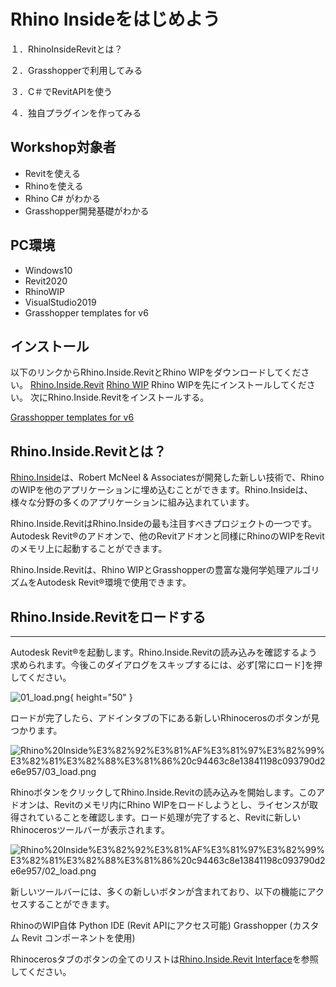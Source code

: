 # Rhino Insideをはじめよう
１．RhinoInsideRevitとは？

２．Grasshopperで利用してみる

３．C＃でRevitAPIを使う

４．独自プラグインを作ってみる

## Workshop対象者
* Revitを使える
* Rhinoを使える
* Rhino C# がわかる
* Grasshopper開発基礎がわかる

## PC環境
* Windows10
* Revit2020
* RhinoWIP
* VisualStudio2019
* Grasshopper templates for v6

## インストール
以下のリンクからRhino.Inside.RevitとRhino WIPをダウンロードしてください。
[Rhino.Inside.Revit](https://www.rhino3d.com/download/rhino.inside-revit/7/wip)
[Rhino WIP](https://www.rhino3d.com/download/rhino/wip)
Rhino WIPを先にインストールしてください。
次にRhino.Inside.Revitをインストールする。

[Grasshopper templates for v6](https://marketplace.visualstudio.com/items?itemName=McNeel.GrasshopperAssemblyforv6)

## Rhino.Inside.Revitとは？
[Rhino.Inside](https://github.com/mcneel/rhino.inside)は、Robert McNeel & Associatesが開発した新しい技術で、RhinoのWIPを他のアプリケーションに埋め込むことができます。Rhino.Insideは、様々な分野の多くのアプリケーションに組み込まれています。

Rhino.Inside.RevitはRhino.Insideの最も注目すべきプロジェクトの一つです。Autodesk Revit®のアドオンで、他のRevitアドオンと同様にRhinoのWIPをRevitのメモリ上に起動することができます。

Rhino.Inside.Revitは、Rhino WIPとGrasshopperの豊富な幾何学処理アルゴリズムをAutodesk Revit®環境で使用できます。

## Rhino.Inside.Revitをロードする

---

Autodesk Revit®を起動します。Rhino.Inside.Revitの読み込みを確認するよう求められます。今後このダイアログをスキップするには、必ず[常にロード]を押してください。

![01_load.png](https://github.com/yishizu/TokyoAECMeetup/blob/master/RhinoInsideRevitWorkshop/Images/01_load.png){ height="50" }

ロードが完了したら、アドインタブの下にある新しいRhinocerosのボタンが見つかります。

![Rhino%20Inside%E3%82%92%E3%81%AF%E3%81%97%E3%82%99%E3%82%81%E3%82%88%E3%81%86%20c94463c8e13841198c093790d2e6e957/03_load.png](Rhino%20Inside%E3%82%92%E3%81%AF%E3%81%97%E3%82%99%E3%82%81%E3%82%88%E3%81%86%20c94463c8e13841198c093790d2e6e957/03_load.png)

RhinoボタンをクリックしてRhino.Inside.Revitの読み込みを開始します。このアドオンは、Revitのメモリ内にRhino WIPをロードしようとし、ライセンスが取得されていることを確認します。ロード処理が完了すると、Revitに新しいRhinocerosツールバーが表示されます。

![Rhino%20Inside%E3%82%92%E3%81%AF%E3%81%97%E3%82%99%E3%82%81%E3%82%88%E3%81%86%20c94463c8e13841198c093790d2e6e957/02_load.png](Rhino%20Inside%E3%82%92%E3%81%AF%E3%81%97%E3%82%99%E3%82%81%E3%82%88%E3%81%86%20c94463c8e13841198c093790d2e6e957/02_load.png)

新しいツールバーには、多くの新しいボタンが含まれており、以下の機能にアクセスすることができます。

RhinoのWIP自体
Python IDE (Revit APIにアクセス可能)
Grasshopper (カスタム Revit コンポーネントを使用)

Rhinocerosタブのボタンの全てのリストは[Rhino.Inside.Revit Interface](https://www.rhino3d.com/inside/revit/beta/reference/rir-interface)を参照してください。
